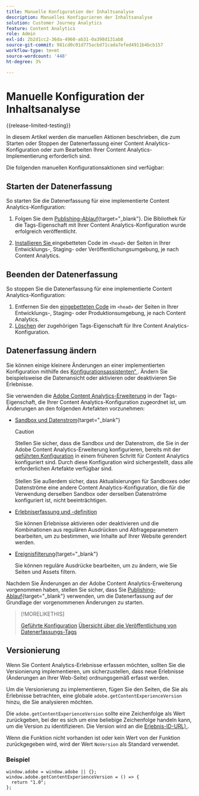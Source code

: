 ```yaml
---
title: Manuelle Konfiguration der Inhaltsanalyse
description: Manuelles Konfigurieren der Inhaltsanalyse
solution: Customer Journey Analytics
feature: Content Analytics
role: Admin
exl-id: 2b2d1cc2-36da-4960-ab31-0a398d131ab8
source-git-commit: 981cd0c01d775acbd71cada7efed4911b4bcb157
workflow-type: tm+mt
source-wordcount: '448'
ht-degree: 3%

---
```


# Manuelle Konfiguration der Inhaltsanalyse

{{release-limited-testing}}


In diesem Artikel werden die manuellen Aktionen beschrieben, die zum Starten oder Stoppen der Datenerfassung einer Content Analytics-Konfiguration oder zum Bearbeiten Ihrer Content Analytics-Implementierung erforderlich sind.

Die folgenden manuellen Konfigurationsaktionen sind verfügbar:

## Starten der Datenerfassung

So starten Sie die Datenerfassung für eine implementierte Content Analytics-Konfiguration:

1. Folgen Sie dem [Publishing-Ablauf](https://experienceleague.adobe.com/en/docs/experience-platform/tags/publish/overview){target="_blank"}. Die Bibliothek für die Tags-Eigenschaft mit Ihrer Content Analytics-Konfiguration wurde erfolgreich veröffentlicht.

1. [Installieren Sie ](https://experienceleague.adobe.com/en/docs/experience-platform/tags/publish/environments/environments#installation) eingebetteten Code im `<head>` der Seiten in Ihrer Entwicklungs-, Staging- oder Veröffentlichungsumgebung, je nach Content Analytics.


## Beenden der Datenerfassung

So stoppen Sie die Datenerfassung für eine implementierte Content Analytics-Konfiguration:

1. Entfernen Sie den [eingebetteten Code](https://experienceleague.adobe.com/en/docs/experience-platform/tags/publish/environments/environments) im `<head>` der Seiten in Ihrer Entwicklungs-, Staging- oder Produktionsumgebung, je nach Content Analytics.
1. [Löschen](https://experienceleague.adobe.com/en/docs/experience-platform/tags/publish/overview) der zugehörigen Tags-Eigenschaft für Ihre Content Analytics-Konfiguration.



## Datenerfassung ändern

Sie können einige kleinere Änderungen an einer implementierten Konfiguration mithilfe des [Konfigurationsassistenten“ ](guided.md). Ändern Sie beispielsweise die Datenansicht oder aktivieren oder deaktivieren Sie Erlebnisse.

Sie verwenden die [Adobe Content Analytics-Erweiterung](https://experienceleague.adobe.com/en/docs/experience-platform/tags/extensions/client/content-analytics/overview) in der Tags-Eigenschaft, die Ihrer Content Analytics-Konfiguration zugeordnet ist, um Änderungen an den folgenden Artefakten vorzunehmen:

* [Sandbox und Datenstrom](https://experienceleague.adobe.com/en/docs/experience-platform/tags/extensions/client/content-analytics/overview#configure-datastreams){target="_blank"}

  >[!CAUTION]
  >
  >Stellen Sie sicher, dass die Sandbox und der Datenstrom, die Sie in der Adobe Content Analytics-Erweiterung konfigurieren, bereits mit der [geführten Konfiguration](guided.md) in einem früheren Schritt für Content Analytics konfiguriert sind. Durch diese Konfiguration wird sichergestellt, dass alle erforderlichen Artefakte verfügbar sind.<br/><br/>Stellen Sie außerdem sicher, dass Aktualisierungen für Sandboxes oder Datenströme eine andere Content Analytics-Konfiguration, die für die Verwendung derselben Sandbox oder derselben Datenströme konfiguriert ist, nicht beeinträchtigen.
  >

* [Erlebniserfassung und -definition](https://experienceleague.adobe.com/en/docs/experience-platform/tags/extensions/client/content-analytics/overview?lang=en#configure-experience-capture-and-definition)

  Sie können Erlebnisse aktivieren oder deaktivieren und die Kombinationen aus regulären Ausdrücken und Abfrageparametern bearbeiten, um zu bestimmen, wie Inhalte auf Ihrer Website gerendert werden.

* [Ereignisfilterung](https://experienceleague.adobe.com/en/docs/experience-platform/tags/extensions/client/content-analytics/overview#configure-event-filtering){target="_blank"}

  Sie können reguläre Ausdrücke bearbeiten, um zu ändern, wie Sie Seiten und Assets filtern.


Nachdem Sie Änderungen an der Adobe Content Analytics-Erweiterung vorgenommen haben, stellen Sie sicher, dass Sie [Publishing-Ablauf](https://experienceleague.adobe.com/en/docs/experience-platform/tags/publish/overview){target="_blank"} verwenden, um die Datenerfassung auf der Grundlage der vorgenommenen Änderungen zu starten.



>[!MORELIKETHIS]
>
>[Geführte Konfiguration](guided.md)
>[Übersicht über die Veröffentlichung von Datenerfassungs-Tags](https://experienceleague.adobe.com/en/docs/experience-platform/tags/publish/overview)
>


## Versionierung

Wenn Sie Content Analytics-Erlebnisse erfassen möchten, sollten Sie die Versionierung implementieren, um sicherzustellen, dass neue Erlebnisse (Änderungen an Ihrer Web-Seite) ordnungsgemäß erfasst werden.

Um die Versionierung zu implementieren, fügen Sie den Seiten, die Sie als Erlebnisse betrachten, eine globale `adobe.getContentExperienceVersion` hinzu, die Sie analysieren möchten.

Die `adobe.getContentExperienceVersion` sollte eine Zeichenfolge als Wert zurückgeben, bei der es sich um eine beliebige Zeichenfolge handeln kann, um die Version zu identifizieren. Die Version wird an die [Erlebnis-ID-URL) ](/help/content-analytics/report/components.md#experience-metadata).

Wenn die Funktion nicht vorhanden ist oder kein Wert von der Funktion zurückgegeben wird, wird der Wert `NoVersion` als Standard verwendet.

### Beispiel

```
window.adobe = window.adobe || {};
window.adobe.getContentExperienceVersion = () => {
  return "1.0";
};
```
